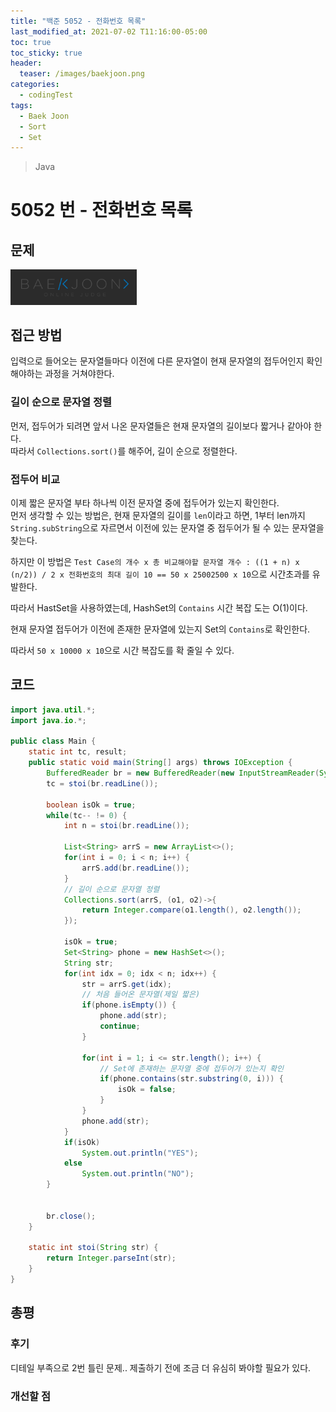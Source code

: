 ```yaml
---
title: "백준 5052 - 전화번호 목록"
last_modified_at: 2021-07-02 T11:16:00-05:00
toc: true
toc_sticky: true
header:
  teaser: /images/baekjoon.png
categories:
  - codingTest
tags:
  - Baek Joon
  - Sort
  - Set
---
```


> Java

# 5052 번 - 전화번호 목록

## 문제

[<img src="/images/baekjoon.png" width="40%" height="40%">](https://www.acmicpc.net/problem/5052)

## 접근 방법

입력으로 들어오는 문자열들마다 이전에 다른 문자열이 현재 문자열의 접두어인지 확인해야하는 과정을 거쳐야한다.

### 길이 순으로 문자열 정렬

먼저, 접두어가 되려면 앞서 나온 문자열들은 현재 문자열의 길이보다 짧거나 같아야 한다.  
따라서 `Collections.sort()`를 해주어, 길이 순으로 정렬한다.

### 접두어 비교

이제 짧은 문자열 부타 하나씩 이전 문자열 중에 접두어가 있는지 확인한다.  
먼저 생각할 수 있는 방법은, 현재 문자열의 길이를 `len`이라고 하면, 1부터 len까지 `String.subString`으로 자르면서 이전에 있는 문자열 중 접두어가 될 수 있는 문자열을 찾는다.

하지만 이 방법은 `Test Case의 개수 x 총 비교해야할 문자열 개수 : ((1 + n) x (n/2)) / 2 x 전화번호의 최대 길이 10 == 50 x 25002500 x 10`으로 시간초과를 유발한다.

따라서 HastSet을 사용하였는데, HashSet의 `Contains` 시간 복잡 도는 O(1)이다.

현재 문자열 접두어가 이전에 존재한 문자열에 있는지 Set의 `Contains`로 확인한다.

따라서 `50 x 10000 x 10`으로 시간 복잡도를 확 줄일 수 있다.

## 코드

```java
import java.util.*;
import java.io.*;

public class Main {
	static int tc, result;
	public static void main(String[] args) throws IOException {
		BufferedReader br = new BufferedReader(new InputStreamReader(System.in));
    	tc = stoi(br.readLine());

    	boolean isOk = true;
    	while(tc-- != 0) {
    		int n = stoi(br.readLine());

    		List<String> arrS = new ArrayList<>();
    		for(int i = 0; i < n; i++) {
    			arrS.add(br.readLine());
    		}
			// 길이 순으로 문자열 정렬
    		Collections.sort(arrS, (o1, o2)->{
    			return Integer.compare(o1.length(), o2.length());
    		});

    		isOk = true;
    		Set<String> phone = new HashSet<>();
    		String str;
    		for(int idx = 0; idx < n; idx++) {
    			str = arrS.get(idx);
				// 처음 들어온 문자열(제일 짧은)
    			if(phone.isEmpty()) {
    				phone.add(str);
    				continue;
    			}

    			for(int i = 1; i <= str.length(); i++) {
					// Set에 존재하는 문자열 중에 접두어가 있는지 확인
    				if(phone.contains(str.substring(0, i))) {
    					isOk = false;
    				}
    			}
    			phone.add(str);
    		}
    		if(isOk)
    			System.out.println("YES");
    		else
    			System.out.println("NO");
    	}


    	br.close();
	}

	static int stoi(String str) {
    	return Integer.parseInt(str);
    }
}
```

## 총평

### 후기

디테일 부족으로 2번 틀린 문제.. 제출하기 전에 조금 더 유심히 봐야할 필요가 있다.

### 개선할 점

<!-- ★
<img src="/images/codingTest/bj/문제번호.PNG" width="40%" height="40%">

-->
